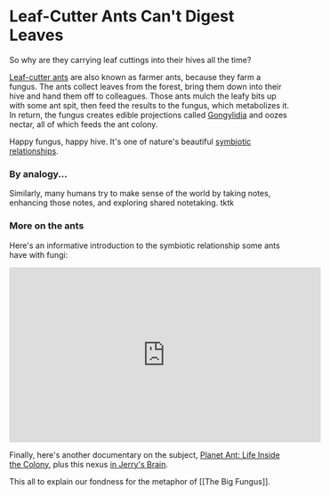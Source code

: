 # Leaf-Cutter Ants Can't Digest Leaves

So why are they carrying leaf cuttings into their hives all the time? 

[Leaf-cutter ants](http://en.wikipedia.org/wiki/Leafcutter_ant) are also known as farmer ants, because they farm a fungus. The ants collect leaves from the forest, bring them down into their hive and hand them off to colleagues. Those ants mulch the leafy bits up with some ant spit, then feed the results to the fungus, which metabolizes it. In return, the fungus creates edible projections called [Gongylidia](https://en.wikipedia.org/wiki/Gongylidia) and oozes nectar, all of which feeds the ant colony. 

Happy fungus, happy hive. It's one of nature's beautiful [symbiotic relationships](http://en.wikipedia.org/wiki/Symbiosis). 

### By analogy...

Similarly, many humans try to make sense of the world by taking notes, enhancing those notes, and exploring shared notetaking. tktk

### More on the ants

Here's an informative introduction to the symbiotic relationship some ants have with fungi: 
<iframe width="560" height="315" src="https://www.youtube.com/embed/-XuPtW8lBCM" title="YouTube video player" frameborder="0" allow="accelerometer; autoplay; clipboard-write; encrypted-media; gyroscope; picture-in-picture; web-share" allowfullscreen></iframe>

Finally, here's another documentary on the subject, [Planet Ant: Life Inside the Colony](https://www.youtube.com/watch?v=8n0SkIGARuo), plus this nexus [in Jerry's Brain](https://bra.in/6jY3b2). 

This all to explain our fondness for the metaphor of [[The Big Fungus]].
